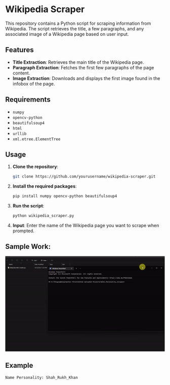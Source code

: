 # Wikipedia Scraper

This repository contains a Python script for scraping information from Wikipedia. The script retrieves the title, a few paragraphs, and any associated image of a Wikipedia page based on user input.

## Features

- **Title Extraction**: Retrieves the main title of the Wikipedia page.
- **Paragraph Extraction**: Fetches the first few paragraphs of the page content.
- **Image Extraction**: Downloads and displays the first image found in the infobox of the page.

## Requirements

- `numpy`
- `opencv-python`
- `beautifulsoup4`
- `html`
- `urllib`
- `xml.etree.ElementTree`

## Usage

1. **Clone the repository**:
    ```bash
    git clone https://github.com/yourusername/wikipedia-scraper.git
    ```

2. **Install the required packages**:
    ```bash
    pip install numpy opencv-python beautifulsoup4
    ```

3. **Run the script**:
    ```bash
    python wikipedia_scraper.py
    ```

4. **Input**: Enter the name of the Wikipedia page you want to scrape when prompted.

## Sample Work:
![Model Working Gif](Crawler.gif)
## Example

```python
Name Personality: Shah_Rukh_Khan
